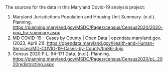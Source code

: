 The sources for the data in this Maryland Covid-19 analysis project:
1. Maryland Jurisdictions Population and Housing Unit Summary. (n.d.). Planning. https://planning.maryland.gov/MSDC/Pages/census/Census2020/2020-pop_hu-summary.aspx
2. MD COVID-19 - Cases by County | Open Data | opendata.maryland.gov. (2023, April 21). https://opendata.maryland.gov/Health-and-Human-Services/MD-COVID-19-Cases-by-County/tm86-dujs
3. Census 2020 P.L. 94-171 Data. (n.d.). Planning. https://planning.maryland.gov/MSDC/Pages/census/Census2020/pL_2020redistricting.aspx
